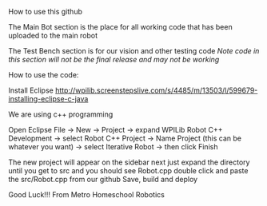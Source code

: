 How to use this github

The Main Bot section is the place for all working code that has been uploaded to the main robot

The Test Bench section is for our vision and other testing code 
*Note code in this section will not be the final release
and may not be working*

How to use the code:

Install Eclipse
http://wpilib.screenstepslive.com/s/4485/m/13503/l/599679-installing-eclipse-c-java

We are using c++ programming

Open Eclipse
File -> New -> Project -> expand WPILib Robot C++ Development -> select Robot C++ Project -> Name Project (this can be whatever you want)
-> select Iterative Robot -> then click Finish

The new project will appear on the sidebar next just expand the directory until you get to src
and you should see Robot.cpp double click and paste the src/Robot.cpp from our github 
Save, build and deploy 

Good Luck!!! From Metro Homeschool Robotics
